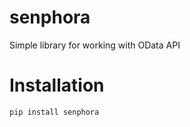 # senphora
Simple library for working with OData API

# Installation
```cmd
pip install senphora
```